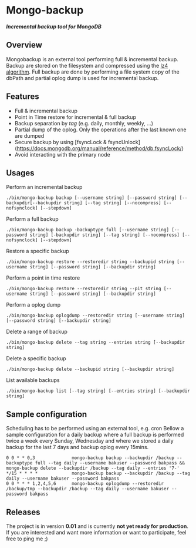 # Mongo-backup
***Incremental backup tool for MongoDB***

## Overview
Mongobackup is an external tool performing full & incremental backup. Backup are stored on the filesystem and compressed using the [lz4 algorithm](https://code.google.com/p/lz4/). Full backup are done by performing a file system copy of the dbPath and partial oplog dump is used for incremental backup.

## Features
  * Full & incremental backup
  * Point in Time restore for incremental & full backup 
  * Backup separation by _tag_ (e.g. daily, monthly, weekly, ...)
  * Partial dump of the oplog. Only the operations after the last known one are dumped
  * Secure backup by using [fsyncLock & fsyncUnlock] (https://docs.mongodb.org/manual/reference/method/db.fsyncLock/)
  * Avoid interacting with the primary node

## Usages
Perform an incremental backup
```
./bin/mongo-backup backup [--username string] [--password string] [--backupdir[--backupdir string] [--tag string] [--nocompress] [--nofsynclock] [--stepdown]
```
Perform a full backup         
```
./bin/mongo-backup backup -backuptype full [--username string] [--password string] [-backupdir string] [--tag string] [--nocompress] [--nofsynclock] [--stepdown]
```
Restore a specific backup
```
./bin/mongo-backup restore --restoredir string --backupid string [--username string] [--password string] [--backupdir string]
```
Perform a point in time restore
```
./bin/mongo-backup restore --restoredir string --pit string [--username string] [--password string] [--backupdir string]
```
Perform a oplog dump
```
./bin/mongo-backup oplogdump --restoredir string [--username string] [--password string] [--backupdir string]
```
Delete a range of backup
```
./bin/mongo-backup delete --tag string --entries string [--backupdir string]
```
Delete a specific backup
```
./bin/mongo-backup delete --backupid string [--backupdir string]
```
List available backups
```
./bin/mongo-backup list [--tag string] [--entries string] [--backupdir string]
```

## Sample configuration

Scheduling has to be performed using an external tool, e.g. cron
Bellow a sample configuration for a daily backup where a full backup is performed twice a week every Sunday, Wednesday and where we stored a daily backup for the last 7 days and backup oplog every 15mins.
```cron
0 0 * * 0,3              mongo-backup backup --backupdir /backup --backuptype full --tag daily --username bakuser --password bakpass && mongo-backup delete --backupdir /backup --tag daily --entries '7-'
*/15 * * * *             mongo-backup backup --backupdir /backup --tag daily --username bakuser --password bakpass
0 0 * * * 1,2,4,5,6      mongo-backup oplogdump --restoredir /backup/tmp --backupdir /backup --tag daily --username bakuser --password bakpass
```

## Releases

The project is in version **0.01** and is currently **not yet ready for production**.
If you are interested and want more information or want to participate, feel free to ping me ;)
